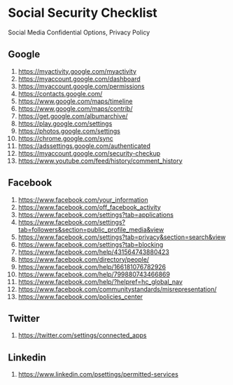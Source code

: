 # Social Security Checklist

Social Media Confidential Options, Privacy Policy

<H2>Google</H2> 

1. https://myactivity.google.com/myactivity
2. https://myaccount.google.com/dashboard
3. https://myaccount.google.com/permissions
4. https://contacts.google.com/
5. https://www.google.com/maps/timeline
6. https://www.google.com/maps/contrib/
7. https://get.google.com/albumarchive/
8. https://play.google.com/settings
9. https://photos.google.com/settings
10. https://chrome.google.com/sync
11. https://adssettings.google.com/authenticated
12. https://myaccount.google.com/security-checkup
13. https://www.youtube.com/feed/history/comment_history

<H2>Facebook</H2>

1. https://www.facebook.com/your_information
2. https://www.facebook.com/off_facebook_activity
3. https://www.facebook.com/settings?tab=applications
4. https://www.facebook.com/settings?tab=followers&section=public_profile_media&view
5. https://www.facebook.com/settings?tab=privacy&section=search&view
6. https://www.facebook.com/settings?tab=blocking
7. https://www.facebook.com/help/431564743880423
8. https://www.facebook.com/directory/people/
9. https://www.facebook.com/help/166181076782926
10. https://www.facebook.com/help/799880743466869
11. https://www.facebook.com/help/?helpref=hc_global_nav
12. https://www.facebook.com/communitystandards/misrepresentation/
13. https://www.facebook.com/policies_center

<H2>Twitter</H2>

1. https://twitter.com/settings/connected_apps

<H2>Linkedin</H2>

1. https://www.linkedin.com/psettings/permitted-services
